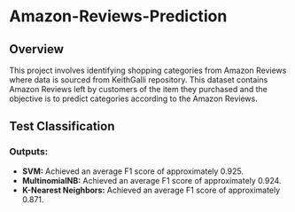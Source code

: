# Amazon-Reviews-Prediction
## Overview
This project involves identifying shopping categories from Amazon Reviews where data is sourced from KeithGalli repository. This dataset contains Amazon Reviews left by customers of the item they purchased and the objective is to predict categories according to the Amazon Reviews.
## Test Classification
### Outputs:
* **SVM:** Achieved an average F1 score of approximately 0.925.
* **MultinomialNB:** Achieved an average F1 score of approximately 0.924.
* **K-Nearest Neighbors:** Achieved an average F1 score of approximately 0.871.
